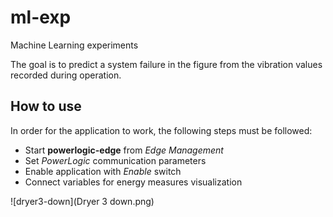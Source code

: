 # ml-exp
Machine Learning experiments

The goal is to predict a system failure in the figure from the vibration values recorded during operation.

## How to use
In order for the application to work, the following steps must be followed:
- Start **powerlogic-edge** from *Edge Management* 
- Set *PowerLogic* communication parameters
- Enable application with *Enable* switch
- Connect variables for energy measures visualization


![dryer3-down](Dryer 3 down.png)
